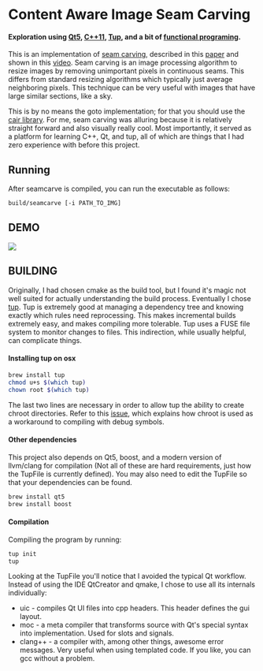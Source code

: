 # Content Aware Image Seam Carving
#### Exploration using [Qt5][qt5], [C++11][cpp], [Tup][tup], and a bit of [functional programing][esiegel_utility].

This is an implementation of [seam carving][seam_wiki], described in this [paper][seam_paper] and shown in this [video][seam_video].  Seam carving is an image processing algorithm to resize images by removing unimportant pixels in continuous seams.  This differs from standard resizing algorithms which typically just average neighboring pixels.  This technique can be very useful with images that have large similar sections, like a sky.

This is by no means the goto implementation; for that you should use the [cair library][cair].  For me, seam carving was alluring because it is relatively straight forward and also visually really cool.  Most importantly, it served as a platform for learning C++, Qt, and tup, all of which are things that I had zero experience with before this project.

## Running

After seamcarve is compiled, you can run the executable as follows:

```bash
build/seamcarve [-i PATH_TO_IMG]
```

## DEMO

![][demo]

## BUILDING

Originally, I had chosen cmake as the build tool, but I found it's magic not well suited for actually understanding the build process.  Eventually I chose [tup][tup].  Tup is extremely good at managing a dependency tree and knowing exactly which rules need reprocessing.  This makes incremental builds extremely easy, and makes compiling more tolerable.  Tup uses a FUSE file system to monitor changes to files.  This indirection, while usually helpful, can complicate things.

#### Installing tup on osx

```bash
brew install tup
chmod u+s $(which tup)
chown root $(which tup)
```

The last two lines are necessary in order to allow tup the ability to create chroot directories.  Refer to this [issue][tup_issue], which explains how chroot is used as a workaround to compiling with debug symbols.

#### Other dependencies

This project also depends on Qt5, boost, and a modern version of llvm/clang for compilation (Not all of these are hard requirements, just how the TupFile is currently defined).  You may also need to edit the TupFile so that your dependencies can be found.

```bash
brew install qt5
brew install boost
```

#### Compilation

Compiling the program by running:

```bash
tup init
tup
```

Looking at the TupFile you'll notice that I avoided the typical Qt workflow.  Instead of using the IDE QtCreator and qmake, I chose to use all its internals individually:
  
  * uic - compiles Qt UI files into cpp headers.  This header defines the gui layout.
  * moc - a meta compiler that transforms source with Qt's special syntax into implementation.  Used for slots and signals.
  * clang++ - a compiler with, among other things, awesome error messages.  Very useful when using templated code.  If you like, you can gcc without a problem.


[cpp]: http://en.cppreference.com/w/cpp
[cair]: http://sourceforge.net/projects/c-a-i-r/
[demo]: ../media/demo.gif?raw=true
[esiegel_utility]: https://github.com/esiegel/seamcarve/blob/master/include/utility.hpp#L72-81
[qt5]: http://qt-project.org/doc/qt-5/index.html
[seam_wiki]: http://en.wikipedia.org/wiki/Seam_carving
[seam_paper]: http://dl.acm.org/citation.cfm?id=1276390
[seam_video]: https://www.youtube.com/watch?v=vIFCV2spKtg
[tup]: http://gittup.org/tup/
[tup_issue]: https://github.com/gittup/tup/issues/195
